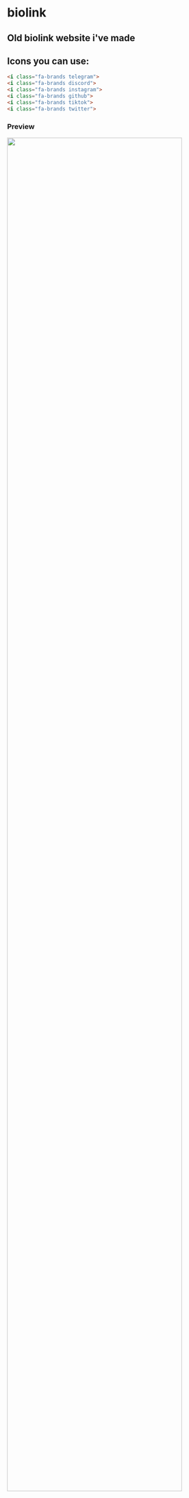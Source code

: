 # biolink

## Old biolink website i've made

## Icons you can use: 
```html
<i class="fa-brands telegram">
<i class="fa-brands discord">
<i class="fa-brands instagram">
<i class="fa-brands github">
<i class="fa-brands tiktok">
<i class="fa-brands twitter">
```

### Preview

<img src="https://cdn.nest.rip/uploads/cc65ceb0-ab33-4777-a9e7-75a1e5c1b5f2.png" width="90%">
